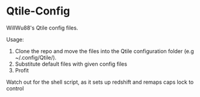 # Qtile-Config

WillWu88's Qtile config files.

Usage: 
1. Clone the repo and move the files into the Qtile configuration folder (e.g ~/.config/Qtile/).
2. Substitute default files with given config files
3. Profit

Watch out for the shell script, as it sets up redshift and remaps caps lock to control
